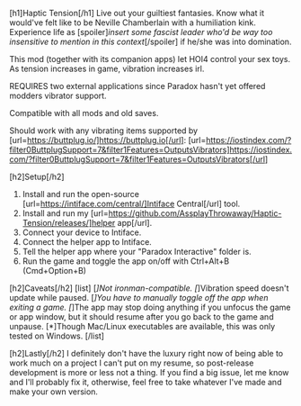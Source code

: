 [h1]Haptic Tension[/h1]
Live out your guiltiest fantasies. Know what it would've felt like to be Neville Chamberlain with a humiliation kink. Experience life as [spoiler]*insert some fascist leader who'd be way too insensitive to mention in this context*[/spoiler] if he/she was into domination.

This mod (together with its companion apps) let HOI4 control your sex toys. As tension increases in game, vibration increases irl.

REQUIRES two external applications since Paradox hasn't yet offered modders vibrator support.

Compatible with all mods and old saves.

Should work with any vibrating items supported by [url=https://buttplug.io/]https://buttplug.io[/url]: 
[url=https://iostindex.com/?filter0ButtplugSupport=7&filter1Features=OutputsVibrators]https://iostindex.com/?filter0ButtplugSupport=7&filter1Features=OutputsVibrators[/url]

[h2]Setup[/h2]
1. Install and run the open-source [url=https://intiface.com/central/]Intiface Central[/url] tool.
2. Install and run my [url=https://github.com/AssplayThrowaway/Haptic-Tension/releases/]helper app[/url].
3. Connect your device to Intiface.
4. Connect the helper app to Intiface.
5. Tell the helper app where your "Paradox Interactive" folder is.
6. Run the game and toggle the app on/off with Ctrl+Alt+B (Cmd+Option+B)

[h2]Caveats[/h2]
[list]
[*]Not ironman-compatible.
[*]Vibration speed doesn't update while paused.
[*]You have to manually toggle off the app when exiting a game.
[*]The app may stop doing anything if you unfocus the game or app window, but it should resume after you go back to the game and unpause.
[*]Though Mac/Linux executables are available, this was only tested on Windows.
[/list]

[h2]Lastly[/h2]
I definitely don't have the luxury right now of being able to work much on a project I can't put on my resume, so post-release development is more or less not a thing. If you find a big issue, let me know and I'll probably fix it, otherwise, feel free to take whatever I've made and make your own version.
